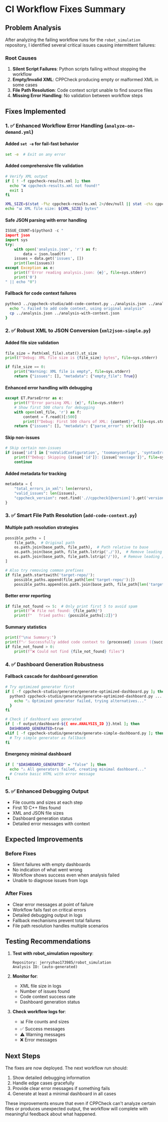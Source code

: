 # CI Workflow Fixes Summary

## Problem Analysis

After analyzing the failing workflow runs for the `robot_simulation` repository, I identified several critical issues causing intermittent failures:

### Root Causes
1. **Silent Script Failures**: Python scripts failing without stopping the workflow
2. **Empty/Invalid XML**: CPPCheck producing empty or malformed XML in some cases
3. **File Path Resolution**: Code context script unable to find source files
4. **Missing Error Handling**: No validation between workflow steps

## Fixes Implemented

### 1. ✅ **Enhanced Workflow Error Handling** (`analyze-on-demand.yml`)

#### Added `set -e` for fail-fast behavior
```bash
set -e  # Exit on any error
```

#### Added comprehensive file validation
```bash
# Verify XML output
if [ ! -f cppcheck-results.xml ]; then
  echo "❌ cppcheck-results.xml not found!"
  exit 1
fi

XML_SIZE=$(stat -f%z cppcheck-results.xml 2>/dev/null || stat -c%s cppcheck-results.xml)
echo "📊 XML file size: ${XML_SIZE} bytes"
```

#### Safe JSON parsing with error handling
```python
ISSUE_COUNT=$(python3 -c "
import json
import sys
try:
    with open('analysis.json', 'r') as f:
        data = json.load(f)
    issues = data.get('issues', [])
    print(len(issues))
except Exception as e:
    print(f'Error reading analysis.json: {e}', file=sys.stderr)
    print('0')
" || echo "0")
```

#### Fallback for code context failures
```bash
python3 ../cppcheck-studio/add-code-context.py ../analysis.json ../analysis-with-context.json || {
  echo "⚠️ Failed to add code context, using original analysis"
  cp ../analysis.json ../analysis-with-context.json
}
```

### 2. ✅ **Robust XML to JSON Conversion** (`xml2json-simple.py`)

#### Added file size validation
```python
file_size = Path(xml_file).stat().st_size
print(f"Debug: XML file size is {file_size} bytes", file=sys.stderr)

if file_size == 0:
    print("Warning: XML file is empty", file=sys.stderr)
    return {"issues": [], "metadata": {"empty_file": True}}
```

#### Enhanced error handling with debugging
```python
except ET.ParseError as e:
    print(f"Error parsing XML: {e}", file=sys.stderr)
    # Show first 500 chars for debugging
    with open(xml_file, 'r') as f:
        content = f.read()[:500]
        print(f"Debug: First 500 chars of XML: {content}", file=sys.stderr)
    return {"issues": [], "metadata": {"parse_error": str(e)}}
```

#### Skip non-issues
```python
# Skip certain non-issues
if issue['id'] in ['noValidConfiguration', 'toomanyconfigs', 'syntaxError']:
    print(f"Debug: Skipping {issue['id']}: {issue['message']}", file=sys.stderr)
    continue
```

#### Added metadata for tracking
```python
metadata = {
    "total_errors_in_xml": len(errors),
    "valid_issues": len(issues),
    "cppcheck_version": root.find('.//cppcheck[@version]').get('version', 'unknown')
}
```

### 3. ✅ **Smart File Path Resolution** (`add-code-context.py`)

#### Multiple path resolution strategies
```python
possible_paths = [
    file_path,  # Original path
    os.path.join(base_path, file_path),  # Path relative to base
    os.path.join(base_path, file_path.lstrip('./')),  # Remove leading ./
    os.path.join(base_path, file_path.lstrip('/')),  # Remove leading /
]

# Also try removing common prefixes
if file_path.startswith('target-repo/'):
    possible_paths.append(file_path[len('target-repo/'):])
    possible_paths.append(os.path.join(base_path, file_path[len('target-repo/'):]))
```

#### Better error reporting
```python
if file_not_found <= 5:  # Only print first 5 to avoid spam
    print(f"❌ File not found: {file_path}")
    print(f"   Tried paths: {possible_paths[:2]}")
```

#### Summary statistics
```python
print(f"\n📊 Summary:")
print(f"✅ Successfully added code context to {processed} issues ({success_rate:.1f}%)")
if file_not_found > 0:
    print(f"❌ Could not find {file_not_found} files")
```

### 4. ✅ **Dashboard Generation Robustness**

#### Fallback cascade for dashboard generation
```bash
# Try optimized generator first
if [ -f cppcheck-studio/generate/generate-optimized-dashboard.py ]; then
  python3 cppcheck-studio/generate/generate-optimized-dashboard.py ... || {
    echo "⚠️ Optimized generator failed, trying alternatives..."
  }
fi

# Check if dashboard was generated
if [ -f output/dashboard-${{ env.ANALYSIS_ID }}.html ]; then
  DASHBOARD_GENERATED=true
elif [ -f cppcheck-studio/generate/generate-simple-dashboard.py ]; then
  # Try simple generator as fallback
fi
```

#### Emergency minimal dashboard
```bash
if [ "$DASHBOARD_GENERATED" = "false" ]; then
  echo "⚠️ All generators failed, creating minimal dashboard..."
  # Create basic HTML with error message
fi
```

### 5. ✅ **Enhanced Debugging Output**

- File counts and sizes at each step
- First 10 C++ files found
- XML and JSON file sizes
- Dashboard generation status
- Detailed error messages with context

## Expected Improvements

### Before Fixes
- Silent failures with empty dashboards
- No indication of what went wrong
- Workflow shows success even when analysis failed
- Unable to diagnose issues from logs

### After Fixes
- Clear error messages at point of failure
- Workflow fails fast on critical errors
- Detailed debugging output in logs
- Fallback mechanisms prevent total failures
- File path resolution handles multiple scenarios

## Testing Recommendations

1. **Test with robot_simulation repository**:
   ```
   Repository: jerryzhao173985/robot_simulation
   Analysis ID: (auto-generated)
   ```

2. **Monitor for**:
   - XML file size in logs
   - Number of issues found
   - Code context success rate
   - Dashboard generation status

3. **Check workflow logs for**:
   - 📊 File counts and sizes
   - ✅ Success messages
   - ⚠️ Warning messages
   - ❌ Error messages

## Next Steps

The fixes are now deployed. The next workflow run should:
1. Show detailed debugging information
2. Handle edge cases gracefully
3. Provide clear error messages if something fails
4. Generate at least a minimal dashboard in all cases

These improvements ensure that even if CPPCheck can't analyze certain files or produces unexpected output, the workflow will complete with meaningful feedback about what happened.